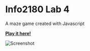 Info2180 Lab 4
===============

A maze game created with Javascript

**[Play it here!](https://nezith.github.io/Info2180/info2180lab4/)**

![Screenshot](http://i.imgur.com/w41NY20.png)
